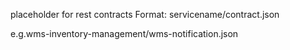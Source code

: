 placeholder for rest contracts
Format:
servicename/contract.json

e.g.wms-inventory-management/wms-notification.json